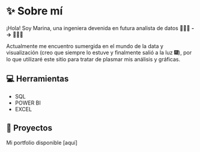 # ✨ Sobre mí

¡Hola! Soy Marina, una ingeniera devenida en futura analista de datos 👷🏻‍♀️ **-->** 👩🏻‍💻

Actualmente me encuentro sumergida en el mundo de la data y visualización (creo que siempre lo estuve y finalmente salió a la luz 🎆), por lo que utilizaré este sitio para tratar de plasmar mis análisis y gráficas.

## 💻 Herramientas
- SQL
- POWER BI
- EXCEL

## 💼 Proyectos
Mi portfolio disponible [aquí] 
